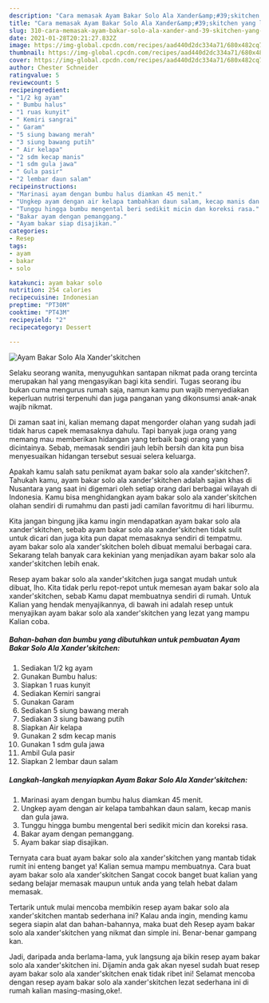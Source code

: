 ```yaml
---
description: "Cara memasak Ayam Bakar Solo Ala Xander&amp;#39;skitchen yang lezat Untuk Jualan"
title: "Cara memasak Ayam Bakar Solo Ala Xander&amp;#39;skitchen yang lezat Untuk Jualan"
slug: 310-cara-memasak-ayam-bakar-solo-ala-xander-and-39-skitchen-yang-lezat-untuk-jualan
date: 2021-01-28T20:21:27.832Z
image: https://img-global.cpcdn.com/recipes/aad440d2dc334a71/680x482cq70/ayam-bakar-solo-ala-xanderskitchen-foto-resep-utama.jpg
thumbnail: https://img-global.cpcdn.com/recipes/aad440d2dc334a71/680x482cq70/ayam-bakar-solo-ala-xanderskitchen-foto-resep-utama.jpg
cover: https://img-global.cpcdn.com/recipes/aad440d2dc334a71/680x482cq70/ayam-bakar-solo-ala-xanderskitchen-foto-resep-utama.jpg
author: Chester Schneider
ratingvalue: 5
reviewcount: 5
recipeingredient:
- "1/2 kg ayam"
- " Bumbu halus"
- "1 ruas kunyit"
- " Kemiri sangrai"
- " Garam"
- "5 siung bawang merah"
- "3 siung bawang putih"
- " Air kelapa"
- "2 sdm kecap manis"
- "1 sdm gula jawa"
- " Gula pasir"
- "2 lembar daun salam"
recipeinstructions:
- "Marinasi ayam dengan bumbu halus diamkan 45 menit."
- "Ungkep ayam dengan air kelapa tambahkan daun salam, kecap manis dan gula jawa."
- "Tunggu hingga bumbu mengental beri sedikit micin dan koreksi rasa."
- "Bakar ayam dengan pemanggang."
- "Ayam bakar siap disajikan."
categories:
- Resep
tags:
- ayam
- bakar
- solo

katakunci: ayam bakar solo 
nutrition: 254 calories
recipecuisine: Indonesian
preptime: "PT30M"
cooktime: "PT43M"
recipeyield: "2"
recipecategory: Dessert

---
```



![Ayam Bakar Solo Ala Xander&#39;skitchen](https://img-global.cpcdn.com/recipes/aad440d2dc334a71/680x482cq70/ayam-bakar-solo-ala-xanderskitchen-foto-resep-utama.jpg)

Selaku seorang wanita, menyuguhkan santapan nikmat pada orang tercinta merupakan hal yang mengasyikan bagi kita sendiri. Tugas seorang ibu bukan cuma mengurus rumah saja, namun kamu pun wajib menyediakan keperluan nutrisi terpenuhi dan juga panganan yang dikonsumsi anak-anak wajib nikmat.

Di zaman  saat ini, kalian memang dapat mengorder olahan yang sudah jadi tidak harus capek memasaknya dahulu. Tapi banyak juga orang yang memang mau memberikan hidangan yang terbaik bagi orang yang dicintainya. Sebab, memasak sendiri jauh lebih bersih dan kita pun bisa menyesuaikan hidangan tersebut sesuai selera keluarga. 



Apakah kamu salah satu penikmat ayam bakar solo ala xander&#39;skitchen?. Tahukah kamu, ayam bakar solo ala xander&#39;skitchen adalah sajian khas di Nusantara yang saat ini digemari oleh setiap orang dari berbagai wilayah di Indonesia. Kamu bisa menghidangkan ayam bakar solo ala xander&#39;skitchen olahan sendiri di rumahmu dan pasti jadi camilan favoritmu di hari liburmu.

Kita jangan bingung jika kamu ingin mendapatkan ayam bakar solo ala xander&#39;skitchen, sebab ayam bakar solo ala xander&#39;skitchen tidak sulit untuk dicari dan juga kita pun dapat memasaknya sendiri di tempatmu. ayam bakar solo ala xander&#39;skitchen boleh dibuat memalui berbagai cara. Sekarang telah banyak cara kekinian yang menjadikan ayam bakar solo ala xander&#39;skitchen lebih enak.

Resep ayam bakar solo ala xander&#39;skitchen juga sangat mudah untuk dibuat, lho. Kita tidak perlu repot-repot untuk memesan ayam bakar solo ala xander&#39;skitchen, sebab Kamu dapat membuatnya sendiri di rumah. Untuk Kalian yang hendak menyajikannya, di bawah ini adalah resep untuk menyajikan ayam bakar solo ala xander&#39;skitchen yang lezat yang mampu Kalian coba.

<!--inarticleads1-->

##### Bahan-bahan dan bumbu yang dibutuhkan untuk pembuatan Ayam Bakar Solo Ala Xander&#39;skitchen:

1. Sediakan 1/2 kg ayam
1. Gunakan  Bumbu halus:
1. Siapkan 1 ruas kunyit
1. Sediakan  Kemiri sangrai
1. Gunakan  Garam
1. Sediakan 5 siung bawang merah
1. Sediakan 3 siung bawang putih
1. Siapkan  Air kelapa
1. Gunakan 2 sdm kecap manis
1. Gunakan 1 sdm gula jawa
1. Ambil  Gula pasir
1. Siapkan 2 lembar daun salam




<!--inarticleads2-->

##### Langkah-langkah menyiapkan Ayam Bakar Solo Ala Xander&#39;skitchen:

1. Marinasi ayam dengan bumbu halus diamkan 45 menit.
1. Ungkep ayam dengan air kelapa tambahkan daun salam, kecap manis dan gula jawa.
1. Tunggu hingga bumbu mengental beri sedikit micin dan koreksi rasa.
1. Bakar ayam dengan pemanggang.
1. Ayam bakar siap disajikan.




Ternyata cara buat ayam bakar solo ala xander&#39;skitchen yang mantab tidak rumit ini enteng banget ya! Kalian semua mampu membuatnya. Cara buat ayam bakar solo ala xander&#39;skitchen Sangat cocok banget buat kalian yang sedang belajar memasak maupun untuk anda yang telah hebat dalam memasak.

Tertarik untuk mulai mencoba membikin resep ayam bakar solo ala xander&#39;skitchen mantab sederhana ini? Kalau anda ingin, mending kamu segera siapin alat dan bahan-bahannya, maka buat deh Resep ayam bakar solo ala xander&#39;skitchen yang nikmat dan simple ini. Benar-benar gampang kan. 

Jadi, daripada anda berlama-lama, yuk langsung aja bikin resep ayam bakar solo ala xander&#39;skitchen ini. Dijamin anda gak akan nyesel sudah buat resep ayam bakar solo ala xander&#39;skitchen enak tidak ribet ini! Selamat mencoba dengan resep ayam bakar solo ala xander&#39;skitchen lezat sederhana ini di rumah kalian masing-masing,oke!.


